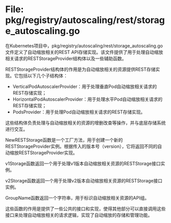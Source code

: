 # File: pkg/registry/autoscaling/rest/storage_autoscaling.go

在Kubernetes项目中，pkg/registry/autoscaling/rest/storage_autoscaling.go文件定义了自动缩放相关的REST API存储实现。该文件提供了用于处理自动缩放相关请求的RESTStorageProvider结构体以及一些辅助函数。

RESTStorageProvider结构体的作用是为自动缩放相关的资源提供REST存储实现。它包括以下几个子结构体：
- VerticalPodAutoscalerProvider：用于处理垂直Pod自动缩放相关请求的REST存储实现；
- HorizontalPodAutoscalerProvider：用于处理水平Pod自动缩放相关请求的REST存储实现；
- PodsProvider：用于处理Pod自动缩放相关请求的REST存储实现。

这些结构体负责处理与自动缩放相关的资源的增删改查等操作，并与底层存储系统进行交互。

NewRESTStorage函数是一个工厂方法，用于创建一个新的RESTStorageProvider实例。根据传入的版本号（version），它将返回不同的自动缩放RESTStorageProvider实现。

v1Storage函数返回一个用于处理v1版本自动缩放相关资源的RESTStorage接口实例。

v2Storage函数返回一个用于处理v2版本自动缩放相关资源的RESTStorage接口实例。

GroupName函数返回一个字符串，用于标识自动缩放相关资源的API组。

这些函数的作用是提供了一些公共的接口和实现，使得其他部分可以直接调用这些接口来处理自动缩放相关的请求逻辑，实现了自动缩放的存储和管理功能。

